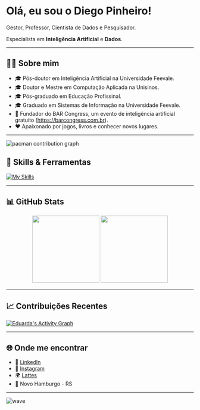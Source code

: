 # Olá, eu sou o Diego Pinheiro!

Gestor, Professor, Cientista de Dados e Pesquisador.

Especialista em **Inteligência Artificial** e **Dados**.

---

## 👩‍💻 Sobre mim

- 🎓 Pós-doutor em Inteligência Artificial na Universidade Feevale.
- 🎓 Doutor e Mestre em Computação Aplicada na Unisinos.
- 🎓 Pós-graduado em Educação Profissinal.  
- 🎓 Graduado em Sistemas de Informação na Universidade Feevale.
- 🚀 Fundador do BAR Congress, um evento de inteligência artificial gratuito (https://barcongress.com.br).
- ❤️ Apaixonado por jogos, livros e conhecer novos lugares.

---

<picture>
  <source media="(prefers-color-scheme: dark)" srcset="https://raw.githubusercontent.com/PinheiroDiego/PinheiroDiego/output/pacman-contribution-graph-dark.svg">
  <source media="(prefers-color-scheme: light)" srcset="https://raw.githubusercontent.com/PinheiroDiego/PinheiroDiego/output/pacman-contribution-graph.svg">
  <img alt="pacman contribution graph" src="https://raw.githubusercontent.com/PinheiroDiego/PinheiroDiego/output/pacman-contribution-graph.svg">
</picture>

###

## 🚀 Skills & Ferramentas

[![My Skills](https://skillicons.dev/icons?i=html,css,js,nodejs,react,ts,git,github,vscode,figma&theme=dark)](https://skillicons.dev)

---

## 📊 GitHub Stats

<div align="center">
  <img height="180em" src="https://github-readme-stats.vercel.app/api?username=PinheiroDiego&show_icons=true&theme=tokyonight&count_private=true&hide=prs" />
  <img height="180em" src="https://github-readme-stats.vercel.app/api/top-langs/?username=PinheiroDiego&layout=compact&langs_count=10&theme=tokyonight" />
</div>

---

## 📈 Contribuições Recentes

[![Eduarda's Activity Graph](https://github-readme-activity-graph.vercel.app/graph?username=PinheiroDiego&theme=tokyo-night)](https://github.com/ashutosh00710/github-readme-activity-graph)

---

## 🌐 Onde me encontrar

- 💼 [LinkedIn](https://linkedin.com/in/pinheirodeigo)
- 📸 [Instagram](https://instagram.com/pinheirodiego.ai)
- 🌍 [Lattes](http://lattes.cnpq.br/4943548858140690)
- 📍 Novo Hamburgo - RS

---

![wave](https://capsule-render.vercel.app/api?type=waving&color=0:8e2de2,100:4a00e0&height=120&section=footer)
